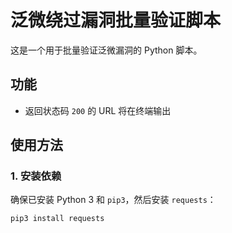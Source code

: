 # 泛微绕过漏洞批量验证脚本

这是一个用于批量验证泛微漏洞的 Python 脚本。

## 功能

- 返回状态码 `200` 的 URL 将在终端输出

## 使用方法

### 1. 安装依赖

确保已安装 Python 3 和 `pip3`，然后安装 `requests`：

```bash
pip3 install requests
